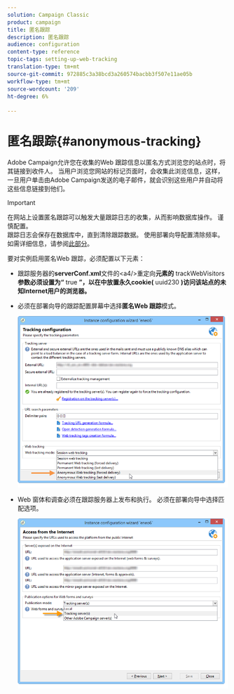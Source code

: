 ```yaml
---
solution: Campaign Classic
product: campaign
title: 匿名跟踪
description: 匿名跟踪
audience: configuration
content-type: reference
topic-tags: setting-up-web-tracking
translation-type: tm+mt
source-git-commit: 972885c3a38bcd3a260574bacbb3f507e11ae05b
workflow-type: tm+mt
source-wordcount: '209'
ht-degree: 6%

---
```



# 匿名跟踪{#anonymous-tracking}

Adobe Campaign允许您在收集的Web 跟踪信息以匿名方式浏览您的站点时，将其链接到收件人。 当用户浏览您网站的标记页面时，会收集此浏览信息，这样，一旦用户单击由Adobe Campaign发送的电子邮件，就会识别这些用户并自动将这些信息链接到他们。

>[!IMPORTANT]
>
>在网站上设置匿名跟踪可以触发大量跟踪日志的收集，从而影响数据库操作。 谨慎配置。\
>跟踪日志会保存在数据库中，直到清除跟踪数据。 使用部署向导配置清除频率。 如需详细信息，请参阅[此部分](../../installation/using/deploying-an-instance.md#purging-data)。

要对实例启用匿名Web 跟踪，必须配置以下元素：

* 跟踪服务器的&#x200B;**serverConf.xml**&#x200B;文件的&lt;a4/>重定向&#x200B;**元素的** trackWebVisitors **参数必须设置为“** true **”，以在中放置永久cookie(** uuid230 **)访问该站点的未知Internet用户的浏览器。**
* 必须在部署向导的跟踪配置屏幕中选择&#x200B;**匿名Web 跟踪**&#x200B;模式。

   ![](assets/webtracking_anonymous_set.png)

* Web 窗体和调查必须在跟踪服务器上发布和执行。 必须在部署向导中选择匹配选项。

   ![](assets/webtracking_publication_set_for_webapps.png)

